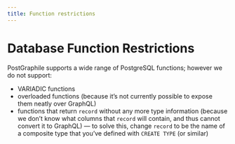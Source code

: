 ```yaml
---
title: Function restrictions
---
```


# Database Function Restrictions

PostGraphile supports a wide range of PostgreSQL functions; however we do not
support:

- VARIADIC functions
- overloaded functions (because it’s not currently possible to expose them
  neatly over GraphQL)
- functions that return `record` without any more type information (because we
  don’t know what columns that `record` will contain, and thus cannot convert it
  to GraphQL)
  — to solve this, change `record` to be the name of a composite type that
  you’ve defined with `CREATE TYPE` (or similar)
